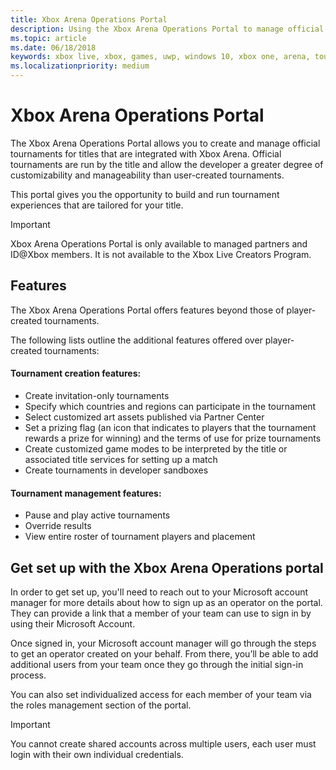```yaml
---
title: Xbox Arena Operations Portal
description: Using the Xbox Arena Operations Portal to manage official tournaments for your game.
ms.topic: article
ms.date: 06/18/2018
keywords: xbox live, xbox, games, uwp, windows 10, xbox one, arena, tournament, operations, portal
ms.localizationpriority: medium
---
```


# Xbox Arena Operations Portal

The Xbox Arena Operations Portal allows you to create and manage official tournaments for titles that are integrated with Xbox Arena.
Official tournaments are run by the title and allow the developer a greater degree of customizability and manageability than user-created tournaments.

This portal gives you the opportunity to build and run tournament experiences that are tailored for your title.

> [!IMPORTANT]  
> Xbox Arena Operations Portal is only available to managed partners and ID@Xbox members. It is not available to the Xbox Live Creators Program.


## Features

The Xbox Arena Operations Portal offers features beyond those of player-created tournaments.

The following lists outline the additional features offered over player-created tournaments:


#### Tournament creation features:

* Create invitation-only tournaments
* Specify which countries and regions can participate in the tournament
* Select customized art assets published via Partner Center
* Set a prizing flag (an icon that indicates to players that the tournament rewards a prize for winning) and the terms of use for prize tournaments
* Create customized game modes to be interpreted by the title or associated title services for setting up a match
* Create tournaments in developer sandboxes


#### Tournament management features:

* Pause and play active tournaments
* Override results
* View entire roster of tournament players and placement


## Get set up with the Xbox Arena Operations portal

In order to get set up, you'll need to reach out to your Microsoft account manager for more details about how to sign up as an operator on the portal.
They can provide a link that a member of your team can use to sign in by using their Microsoft Account.

Once signed in, your Microsoft account manager will go through the steps to get an operator created on your behalf.
From there, you’ll be able to add additional users from your team once they go through the initial sign-in process.

You can also set individualized access for each member of your team via the roles management section of the portal.

> [!IMPORTANT]  
> You cannot create shared accounts across multiple users, each user must login with their own individual credentials.
